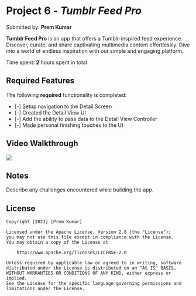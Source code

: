 # Project 6 - *Tumblr Feed Pro*

Submitted by: **Prem Kumar**

**Tumblr Feed Pro** is an app that offers a Tumblr-inspired feed experience. Discover, curate, and share captivating multimedia content effortlessly. Dive into a world of endless inspiration with our simple and engaging platform.

Time spent: **2** hours spent in total

## Required Features

The following **required** functionality is completed:

- [-] Setup navigation to the Detail Screen
- [-] Created the Detail View UI
- [-] Add the ability to pass data to the Detail View Controller
- [-] Made personal finishing touches to the UI


## Video Walkthrough

<div>
    <a href="https://www.loom.com/share/497a1e0ce5a04463bcf293e1f02ec8ef">
    </a>
    <a href="https://www.loom.com/share/497a1e0ce5a04463bcf293e1f02ec8ef">
      <img style="max-width:300px;" src="https://cdn.loom.com/sessions/thumbnails/497a1e0ce5a04463bcf293e1f02ec8ef-with-play.gif">
    </a>
  </div>

## Notes

Describe any challenges encountered while building the app.

## License

    Copyright [2023] [Prem Kumar]

    Licensed under the Apache License, Version 2.0 (the "License");
    you may not use this file except in compliance with the License.
    You may obtain a copy of the License at

        http://www.apache.org/licenses/LICENSE-2.0

    Unless required by applicable law or agreed to in writing, software
    distributed under the License is distributed on an "AS IS" BASIS,
    WITHOUT WARRANTIES OR CONDITIONS OF ANY KIND, either express or implied.
    See the License for the specific language governing permissions and
    limitations under the License.
